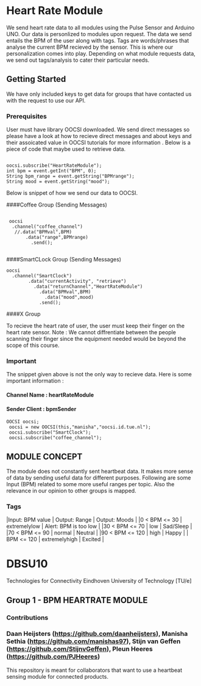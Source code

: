 

# Heart Rate Module

We send heart rate data to all modules using the Pulse Sensor and Arduino UNO. Our data is personlized to modules upon request. The data we send entails the BPM of the user along with tags. Tags are words/phrases that analyse the current BPM recieved by the sensor. This is where our personalization comes into play. Depending on what module requests data, we send out tags/analysis to cater their particular needs.

## Getting Started

We have only included keys to get data for groups that have contacted us with the request to use our API. 


### Prerequisites

User must have library OOCSI downloaded. We send direct messages so please have a look at how to recieve direct messages and about keys and their assoicated value in OOCSI tutorials for more information . Below is a piece of code that maybe used to retrieve data.


```

oocsi.subscribe("HeartRateModule");
int bpm = event.getInt("BPM", 0);
String bpm_range = event.getString("BPMrange");
String mood = event.getString("mood");
```

Below is  snippet of how we send our data to OOCSI. 

####Coffee Group (Sending Messages)
```

 oocsi
  .channel("coffee_channel")
   //.data("BPMval",BPM)
       .data("range",BPMrange)
         .send();
         
```
####SmartCLock Group (Sending Messages)
```
oocsi
  .channel("SmartClock")
        .data("currentActivity", "retrieve")
          .data("returnChannel","HeartRateModule")
            .data("BPMval",BPM)
              .data("mood",mood)
            .send();
```
####X Group 



To recieve the heart rate of  user, the user must keep their finger on the heart rate sensor. 
Note : We cannot diffrentiate between the people scanning their finger since the equipment needed would be beyond the scope of this course.


### Important 

The snippet given above is not the only way to recieve data. Here is some important information :

#### Channel Name : heartRateModule
#### Sender Client : bpmSender

```
OOCSI oocsi;
 oocsi = new OOCSI(this,"manisha","oocsi.id.tue.nl");
 oocsi.subscribe("SmartClock");
 oocsi.subscribe("coffee_channel");
```

## MODULE CONCEPT
The module does not constantly sent heartbeat data. It makes more sense of data by sending useful data for different purposes. 
Following are some Input (BPM) related to some more useful ranges per topic. Also the relevance in our opinion to other groups is mapped.

### Tags
|Input: BPM value | Output: Range | Output: Moods   |
|0 < BPM <= 30 | extremelylow | Alert: BPM is too low   |
|30 < BPM <= 70   | low | Sad/Sleep   |
|70 < BPM <= 90   | normal | Neutral  |
|90 < BPM <= 120   | high | Happy |
| BPM <= 120   | extremelyhigh | Excited  | 

# DBSU10
Technologies for Connectivity 
Eindhoven University of Technology [TU/e]

## Group 1 - BPM HEARTRATE MODULE
### Contributions
### Daan Heijsters (https://github.com/daanheijsters), Manisha Sethia (https://github.com/manishas97), Stijn van Geffen (https://github.com/StijnvGeffen), Pleun Heeres (https://github.com/PJHeeres)
This repository is meant for collaborators that want to use a heartbeat sensing module for connected products.





